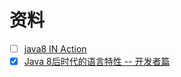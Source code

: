 # 资料
- [ ] [java8 IN Action](https://github.com/java8/Java8InAction)
- [x] [Java 8后时代的语言特性 -- 开发者篇](https://www.atatech.org/articles/147151?spm=ata.home.0.0.11fd7536CV3uKY&flag_data_from=flag_data_from=home_hotest_article)
